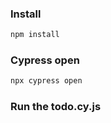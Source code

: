 ### Install

```bash
npm install
```

### Cypress open

```bash
npx cypress open
```

### Run the todo.cy.js
